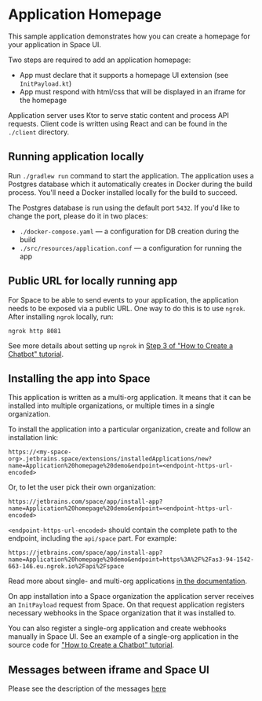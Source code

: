 # Application Homepage

This sample application demonstrates how you can create a homepage for your
application in Space UI.

Two steps are required to add an application homepage:
* App must declare that it supports a homepage UI extension (see `InitPayload.kt`)
* App must respond with html/css that will be displayed in an iframe for the homepage

Application server uses Ktor to serve static content and process API requests. Client code is written using
React and can be found in the `./client` directory.

## Running application locally

Run `./gradlew run` command to start the application. The application uses a Postgres database which it automatically
creates in Docker during the build process. You'll need a Docker installed locally for the build to succeed.

The Postgres database is run using the default port `5432`. If you'd like to change the port, please do it in two places:

- `./docker-compose.yaml` — a configuration for DB creation during the build
- `./src/resources/application.conf` — a configuration for running the app

## Public URL for locally running app

For Space to be able to send events to your application, the application needs to be exposed via a public URL. One way
to do this is to use `ngrok`. After installing `ngrok` locally, run:

```shell
ngrok http 8081
```

See more details about setting up `ngrok`
in [Step 3 of "How to Create a Chatbot" tutorial](https://www.jetbrains.com/help/space/get-started-create-a-chatbot.html#step-3-start-tunneling-service).

## Installing the app into Space

This application is written as a multi-org application. It means that it can be installed into multiple organizations,
or multiple times in a single organization.

To install the application into a particular organization, create and follow an installation link:

```
https://<my-space-org>.jetbrains.space/extensions/installedApplications/new?name=Application%20homepage%20demo&endpoint=<endpoint-https-url-encoded>
```

Or, to let the user pick their own organization:

```
https://jetbrains.com/space/app/install-app?name=Application%20homepage%20demo&endpoint=<endpoint-https-url-encoded>
```

`<endpoint-https-url-encoded>` should contain the complete path to the endpoint, including the `api/space` part. For
example:

```
https://jetbrains.com/space/app/install-app?name=Application%20homepage%20demo&endpoint=https%3A%2F%2Fas3-94-1542-663-146.eu.ngrok.io%2Fapi%2Fspace
```

Read more about single- and multi-org
applications [in the documentation](https://www.jetbrains.com/help/space/distribute-your-application.html).

On app installation into a Space organization the application server receives an `InitPayload` request from Space.
On that request application registers necessary webhooks in the Space organization that it was installed to.

You can also register a single-org application and create webhooks manually in Space UI. See an example of a single-org
application in the source code
for ["How to Create a Chatbot" tutorial](https://www.jetbrains.com/help/space/get-started-create-a-chatbot.html).

## Messages between iframe and Space UI

Please see the description of the messages [here](https://github.com/JetBrains/space-app-tutorials/tree/main/js/app-homepage/README.md)

